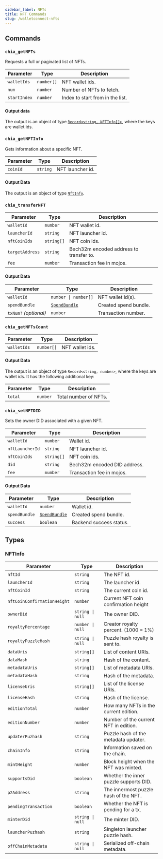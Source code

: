 ```yaml
---
sidebar_label: NFTs
title: NFT Commands
slug: /walletconnect-nfts
---
```


## Commands

### `chia_getNFTs`

Requests a full or paginated list of NFTs.

| Parameter    | Type       | Description                      |
| ------------ | ---------- | -------------------------------- |
| `walletIds`  | `number[]` | NFT wallet ids.                  |
| `num`        | `number`   | Number of NFTs to fetch.         |
| `startIndex` | `number`   | Index to start from in the list. |

#### Output data

The output is an object of type [`Record<string, NFTInfo[]>`](#nftinfo), where the keys are wallet ids.

### `chia_getNFTInfo`

Gets information about a specific NFT.

| Parameter | Type     | Description      |
| --------- | -------- | ---------------- |
| `coinId`  | `string` | NFT launcher id. |

#### Output Data

The output is an object of type [`NftInfo`](#nftinfo).

### `chia_transferNFT`

| Parameter       | Type       | Description                             |
| --------------- | ---------- | --------------------------------------- |
| `walletId`      | `number`   | NFT wallet id.                          |
| `launcherId`    | `string`   | NFT launcher id.                        |
| `nftCoinIds`    | `string[]` | NFT coin ids.                           |
| `targetAddress` | `string`   | Bech32m encoded address to transfer to. |
| `fee`           | `number`   | Transaction fee in mojos.               |

#### Output Data

| Parameter             | Type                                                 | Description           |
| --------------------- | ---------------------------------------------------- | --------------------- |
| `walletId`            | <code>number &#124; number[]</code>                            | NFT wallet id(s).     |
| `spendBundle`         | [`SpendBundle`](/walletconnect-commands#spendbundle) | Created spend bundle. |
| `txNum?` _(optional)_ | `number`                                             | Transaction number.   |

### `chia_getNFTsCount`

| Parameter   | Type       | Description     |
| ----------- | ---------- | --------------- |
| `walletIds` | `number[]` | NFT wallet ids. |

#### Output Data

The output is an object of type `Record<string, number>`, where the keys are wallet ids. It has the following additional key:

| Parameter | Type     | Description           |
| --------- | -------- | --------------------- |
| `total`   | `number` | Total number of NFTs. |

### `chia_setNFTDID`

Sets the owner DID associated with a given NFT.

| Parameter       | Type       | Description                  |
| --------------- | ---------- | ---------------------------- |
| `walletId`      | `number`   | Wallet id.                   |
| `nftLauncherId` | `string`   | NFT launcher id.             |
| `nftCoinIds`    | `string[]` | NFT coin ids.                |
| `did`           | `string`   | Bech32m encoded DID address. |
| `fee`           | `number`   | Transaction fee in mojos.    |

#### Output Data

| Parameter     | Type                                                 | Description             |
| ------------- | ---------------------------------------------------- | ----------------------- |
| `walletId`    | `number`                                             | Wallet id.              |
| `spendBundle` | [`SpendBundle`](/walletconnect-commands#spendbundle) | Created spend bundle.   |
| `success`     | `boolean`                                            | Backend success status. |

## Types

### NFTInfo

| Parameter                   | Type                      | Description                            |
| --------------------------- | ------------------------- | -------------------------------------- |
| `nftId`                     | `string`                  | The NFT id.                            |
| `launcherId`                | `string`                  | The launcher id.                       |
| `nftCoinId`                 | `string`                  | The current coin id.                   |
| `nftCoinConfirmationHeight` | `number`                  | Current NFT coin confirmation height   |
| `ownerDid`                  | <code>string &#124; null</code> | The owner DID.                         |
| `royaltyPercentage`         | <code>number &#124; null</code> | Creator royalty percent. (1000 = 1%)   |
| `royaltyPuzzleHash`         | <code>string &#124; null</code> | Puzzle hash royalty is sent to.        |
| `dataUris`                  | `string[]`                | List of content URIs.                  |
| `dataHash`                  | `string`                  | Hash of the content.                   |
| `metadataUris`              | `string[]`                | List of metadata URIs.                 |
| `metadataHash`              | `string`                  | Hash of the metadata.                  |
| `licenseUris`               | `string[]`                | List of the license URIs.              |
| `licenseHash`               | `string`                  | Hash of the license.                   |
| `editionTotal`              | `number`                  | How many NFTs in the current edition.  |
| `editionNumber`             | `number`                  | Number of the current NFT in edition.  |
| `updaterPuzhash`            | `string`                  | Puzzle hash of the metadata updater.   |
| `chainInfo`                 | `string`                  | Information saved on the chain.        |
| `mintHeight`                | `number`                  | Block height when the NFT was minted.  |
| `supportsDid`               | `boolean`                 | Whether the inner puzzle supports DID. |
| `p2Address`                 | `string`                  | The innermost puzzle hash of the NFT.  |
| `pendingTransaction`        | `boolean`                 | Whether the NFT is pending for a tx.   |
| `minterDid`                 | <code>string &#124; null</code> | The minter DID.                        |
| `launcherPuzhash`           | `string`                  | Singleton launcher puzzle hash.        |
| `offChainMetadata`          | <code>string &#124; null</code> | Serialized off-chain metadata.         |
